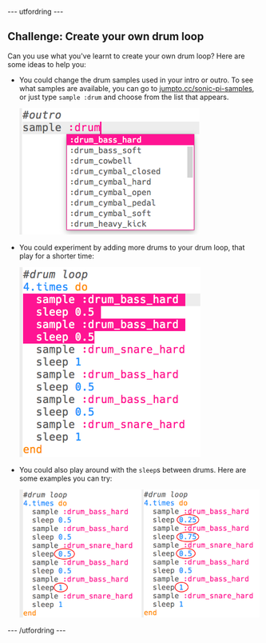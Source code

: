 \--- utfordring \---

## Challenge: Create your own drum loop

Can you use what you've learnt to create your own drum loop? Here are some ideas to help you:

+ You could change the drum samples used in your intro or outro. To see what samples are available, you can go to [jumpto.cc/sonic-pi-samples](http://jumpto.cc/sonic-pi-samples), or just type `sample :drum` and choose from the list that appears.
    
    ![skjermbilde](images/drum-outro-challenge.png)

+ You could experiment by adding more drums to your drum loop, that play for a shorter time:
    
    ![skjermbilde](images/drum-beat-challenge-1.png)

+ You could also play around with the `sleep`s between drums. Here are some examples you can try:
    
    ![skjermbilde](images/drum-beat-challenge-2.png)

\--- /utfordring \---